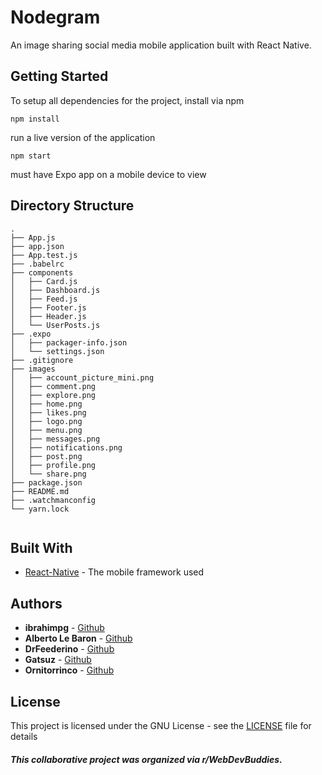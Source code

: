 # Nodegram

An image sharing social media mobile application built with React Native.

## Getting Started

To setup all dependencies for the project, install via npm

```
npm install
```

run a live version of the application

```
npm start
```
must have Expo app on a mobile device to view



## Directory Structure

```
.
├── App.js
├── app.json
├── App.test.js
├── .babelrc
├── components
│   ├── Card.js
│   ├── Dashboard.js
│   ├── Feed.js
│   ├── Footer.js
│   ├── Header.js
│   └── UserPosts.js
├── .expo
│   ├── packager-info.json
│   └── settings.json
├── .gitignore
├── images
│   ├── account_picture_mini.png
│   ├── comment.png
│   ├── explore.png
│   ├── home.png
│   ├── likes.png
│   ├── logo.png
│   ├── menu.png
│   ├── messages.png
│   ├── notifications.png
│   ├── post.png
│   ├── profile.png
│   └── share.png
├── package.json
├── README.md
├── .watchmanconfig
└── yarn.lock


```

## Built With

* [React-Native](https://facebook.github.io/react-native/) - The mobile framework used

## Authors

* **ibrahimpg** - [Github](https://github.com/ibrahimpg)
* **Alberto Le Baron** - [Github](https://github.com/ANewModern)
* **DrFeederino** - [Github](https://github.com/DrFeederino)
* **Gatsuz** - [Github](https://github.com/Gatsuz)
* **Ornitorrinco** - [Github](https://github.com/ornitorrincco)

## License

This project is licensed under the GNU License - see the [LICENSE](LICENSE) file for details

##### This collaborative project was organized via r/WebDevBuddies.
